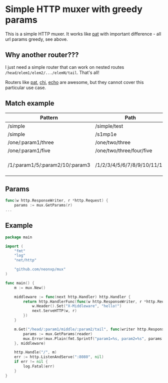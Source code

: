 # Simple HTTP muxer with greedy params

This is a simple HTTP muxer. It works like [pat](https://github.com/bmizerany/pat) with important difference - all url params greedy, see above.

## Why another router???

I just need a simple router that can work on nested routes `/head/elem1/elem2/.../elemN/tail`. That's all!

Routers like [pat](https://github.com/bmizerany/pat), [chi](https://github.com/go-chi/chi), [echo](https://github.com/labstack/echo) are awesome, but they cannot cover this particular use case.

## Match example

<table>
<thead>
<tr><th>Pattern</th><th>Path</th><th>Match?</th><th>Params</th></tr>
</thead>
<tbody>
<tr><td>/simple</td><td>/simple/test</td><td>Yes</td><td>{}</td></tr>
<tr><td>/simple</td><td>/s1mp1e</td><td>No</td><td>{}</td></tr>
<tr><td>/one/:param1/three</td><td>/one/two/three</td><td>Yes</td><td>{param1:"two"}</td></tr>
<tr><td>/one/:param1/five</td><td>/one/two/three/four/five</td><td>Yes</td><td>{param1:"two/three/four"}</td></tr>
<tr><td>/1/:param1/5/:param2/10/:param3</td><td>/1/2/3/4/5/6/7/8/9/10/11/12</td><td>Yes</td><td>{param1:"2/3/4", param2:"6/7/8/9", param3:"11/12"}</td></tr>
</tbody>
</table>

## Params

```go
func(w http.ResponseWriter, r *http.Request) {
	params := mux.GetParams(r)
...
``` 


## Example

```go
package main

import (
	"fmt"
	"log"
	"net/http"

	"github.com/neonxp/mux"
)

func main() {
	m := mux.New()

	middleware := func(next http.Handler) http.Handler {
		return http.HandlerFunc(func(w http.ResponseWriter, r *http.Request) {
			w.Header().Set("X-Middleware", "hello!")
			next.ServeHTTP(w, r)
		})
	}

	m.Get("/head/:param1/middle/:param2/tail", func(writer http.ResponseWriter, reader *http.Request) {
		params := mux.GetParams(reader)
		mux.Error(mux.Plain(fmt.Sprintf("param1=%s, param2=%s", params["param1"], params["param2"]), writer), writer)
	}, middleware)

	http.Handle("/", m)
	err := http.ListenAndServe(":8080", nil)
	if err != nil {
		log.Fatal(err)
	}
}
```